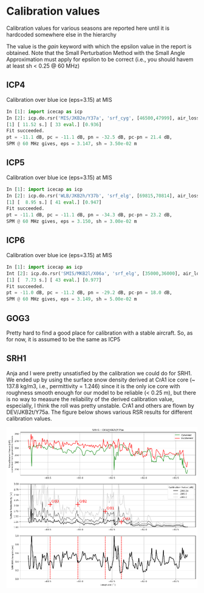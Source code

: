 # Calibration values

Calibration values for various seasons are reported here until it is hardcoded somewhere else in the hierarchy

The value is the *gain* keyword with which the epsilon value in the report is obtained.
Note that the Small Perturbation Method with the Small Angle Approximation must apply for epsilon to be correct (i.e., you should havem at least sh < 0.25 @ 60 MHz)

## ICP4

Calibration over blue ice (eps=3.15) at MIS

```python
In [1]: import icecap as icp                                                                                        
In [2]: icp.do.rsr('MIS/JKB2e/Y37a', 'srf_cyg', [46500,47999], air_loss=True, gain=-274.25).report()                               
[1] [ 11.52 s.] [ 33 eval.] [0.936]
Fit succeeded.
pt = -11.1 dB, pc = -11.1 dB, pn = -32.5 dB, pc-pn = 21.4 dB, 
SPM @ 60 MHz gives, eps = 3.147, sh = 3.50e-02 m
```

## ICP5

Calibration over blue ice (eps=3.15) at MIS

```python
In [1]: import icecap as icp
In [2]: icp.do.rsr('WLB/JKB2h/Y37b', 'srf_elg', [69815,70814], air_loss=True, gain=-274.20).report()                                                                    
[1] [  8.95 s.] [ 41 eval.] [0.947]
Fit succeeded.
pt = -11.1 dB, pc = -11.1 dB, pn = -34.3 dB, pc-pn = 23.2 dB, 
SPM @ 60 MHz gives, eps = 3.150, sh = 3.00e-02 m
```

## ICP6

Calibration over blue ice (eps=3.15) at MIS

```python
In [1]: import icecap as icp
Int [2]: icp.do.rsr('SMIS/MKB2l/X06a', 'srf_elg', [35000,36000], air_loss=True, gain=-270.23).report()
[1] [  7.73 s.] [ 43 eval.] [0.977]
Fit succeeded.
pt = -11.0 dB, pc = -11.2 dB, pn = -29.2 dB, pc-pn = 18.0 dB, 
SPM @ 60 MHz gives, eps = 3.149, sh = 5.00e-02 m
```

## GOG3

Pretty hard to find a good place for calibration with a stable aircraft. So, as for now, it is assumed to be the same as ICP5

## SRH1

Anja and I were pretty unsatisfied by the calibration we could do for SRH1. We ended up by using the surface snow density derived at CrA1 ice core (~ 137.8 kg/m3, i.e., permittivity = 1.246) since it is the only ice core with roughness smooth enough for our model to be reliable (< 0.25 m), but there is no way to measure the reliability of the derived calibration value, especially, I think the roll was pretty unstable. CrA1 and others are flown by DEV/JKB2t/Y75a. The figure below shows various RSR results for different calibration values.

![](https://github.com/cgrima/icecap/blob/master/figs/DEV_JKB2t_Y75a_calib.png)
